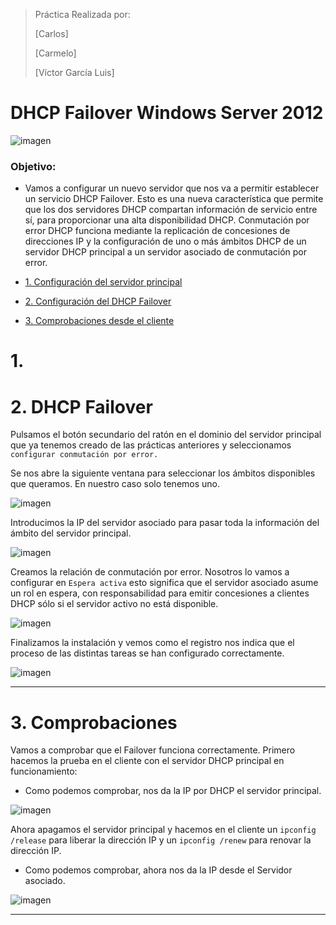 ﻿
>Práctica Realizada por:
>
>[Carlos]
>
>[Carmelo]
>
>[Víctor García Luis]

# DHCP Failover Windows Server 2012

![imagen](img/01.png)

### Objetivo:

+ Vamos a configurar un nuevo servidor que nos va a permitir establecer un servicio DHCP Failover. Esto es una nueva característica que permite que los dos servidores DHCP compartan información de servicio entre sí, para proporcionar una alta disponibilidad DHCP.
Conmutación por error DHCP funciona mediante la replicación de concesiones de direcciones IP y la configuración de uno o más ámbitos DHCP de un servidor DHCP principal a un servidor asociado de conmutación por error.

- [1. Configuración del servidor principal](#1)

- [2. Configuración del DHCP Failover](#2)

- [3. Comprobaciones desde el cliente](#3)

# 1.                  <a name="1"></a>

# 2. DHCP Failover<a name="2"></a>

Pulsamos el botón secundario del ratón en el dominio del servidor principal que ya tenemos creado de las prácticas anteriores y seleccionamos `configurar conmutación por error.`

Se nos abre la siguiente ventana para seleccionar los ámbitos disponibles que queramos. En nuestro caso solo tenemos uno.

![imagen](img/amb2_conf_error.png)

Introducimos la IP del servidor asociado para pasar toda la información del ámbito del servidor principal.

![imagen](img/add_S2_Conm.png)

Creamos la relación de conmutación por error. Nosotros lo vamos a configurar en `Espera activa` esto significa que el servidor asociado asume un rol en espera, con responsabilidad para emitir concesiones a clientes DHCP sólo si el servidor activo no está disponible.

![imagen](img/failover_conf.png)

Finalizamos la instalación y vemos como el registro nos indica que el proceso de las distintas tareas se han configurado correctamente.

![imagen](img/conf_conm.png)

---

# 3. Comprobaciones<a name="1"></a>

Vamos a comprobar que el Failover funciona correctamente. Primero hacemos la prueba en el cliente con el servidor DHCP principal en funcionamiento:

+ Como podemos comprobar, nos da la IP por DHCP el servidor principal.

![imagen](img/dhcp_server_1.png)

Ahora apagamos el servidor principal y hacemos en el cliente un `ipconfig /release` para liberar la dirección IP y un `ipconfig /renew` para renovar la dirección IP.

+ Como podemos comprobar, ahora nos da la IP desde el Servidor asociado.

![imagen](img/2_servidor_dhcp.png)

---
